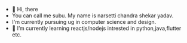 - 👋 Hi, there
- You can call me subu. My name is narsetti chandra shekar yadav.
- I'm currently pursuing ug in computer science and design.
- 🌱 I’m currently learning reactjs/nodejs intrested in python,java,flutter etc.



<!---
narsettisubu/narsettisubu is a ✨ special ✨ repository because its `README.md` (this file) appears on your GitHub profile.
You can click the Preview link to take a look at your changes.
--->
